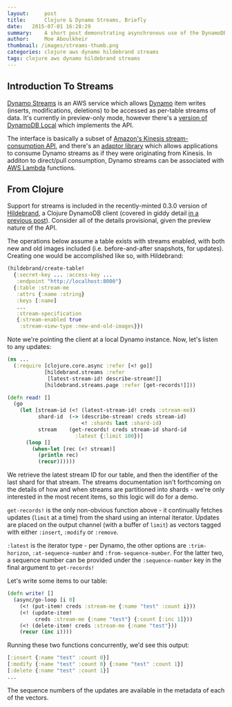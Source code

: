 ```yaml
---
layout:     post
title:      Clojure & Dynamo Streams, Briefly
date:   2015-07-01 16:28:29
summary:    A short post demonstrating asynchronous use of the DynamoDB Streams API preview from Clojure.
author:     Moe Aboulkheir
thumbnail: /images/streams-thumb.png
categories: clojure aws dynamo hildebrand streams
tags: clojure aws dynamo hildebrand streams
---
```


## Introduction To Streams

[Dynamo
Streams](http://docs.aws.amazon.com/amazondynamodb/latest/developerguide/Streams.html)
is an AWS service which allows [Dynamo](http://aws.amazon.com/dynamodb) item
writes (inserts, modifications, deletions) to be accessed as per-table streams
of data.  It's currently in preview-only mode, however there's a [version of
DynamoDB
Local](http://docs.aws.amazon.com/amazondynamodb/latest/developerguide/Streams.html)
which implements the API.

The interface is basically a subset of [Amazon's Kinesis stream-consumption
API](http://aws.amazon.com/kinesis/), and there's an [adaptor
library](http://dynamodb-preview.s3-website-us-west-2.amazonaws.com/docs/streams-dg/Streams.KCLAdapter.Walkthrough.html)
which allows applications to consume Dynamo streams as if they were originating
from Kinesis.  In additon to direct/pull consumption, Dynamo streams can be
associated with [AWS Lambda](http://aws.amazon.com/documentation/lambda/)
functions.

## From Clojure

Support for streams is included in the recently-minted 0.3.0 version of
[Hildebrand](https://github.com/nervous-systems/hildebrand), a Clojure DynamoDB
client (covered in giddy detail [in a previous
post](/clojure/aws/dynamo/hildebrand/2015/06/01/hildebrand/)).  Consider all of
the details provisional, given the preview nature of the API.

The operations below assume a table exists with streams enabled, with both new
and old images included (i.e. before-and-after snapshots, for updates).
Creating one would be accomplished like so, with Hildebrand:

```clojure
(hildebrand/create-table!
  {:secret-key ... :access-key ...
   :endpoint "http://localhost:8000"}
  {:table :stream-me
   :attrs {:name :string}
   :keys [:name]
   ...
   :stream-specification
   {:stream-enabled true
    :stream-view-type :new-and-old-images}})
```

Note we're pointing the client at a local Dynamo instance.  Now, let's listen to any updates:

```clojure
(ns ...
  (:require [clojure.core.async :refer [<! go]]
            [hildebrand.streams :refer
             [latest-stream-id! describe-stream!]]
            [hildebrand.streams.page :refer [get-records!]]))

(defn read! []
  (go
    (let [stream-id (<! (latest-stream-id! creds :stream-me))
          shard-id  (-> (describe-stream! creds stream-id)
                        <! :shards last :shard-id)
          stream    (get-records! creds stream-id shard-id
                      :latest {:limit 100})]
      (loop []
        (when-let [rec (<! stream)]
          (println rec)
          (recur))))))
```

We retrieve the latest stream ID for our table, and then the identifier of the
last shard for that stream.  The streams documentation isn't forthcoming on the
details of how and when streams are partitioned into shards - we're only
interested in the most recent items, so this logic will do for a demo.

`get-records!` is the only non-obvious function above - it continually fetches
updates (`limit` at a time) from the shard using an internal iterator.  Updates
are placed on the output channel (with a buffer of `limit`) as vectors tagged
with either `:insert`, `:modify` or `:remove`.

`:latest` is the iterator type - per Dynamo, the other options are
`:trim-horizon`, `:at-sequence-number` and `:from-sequence-number`.  For the
latter two, a sequence number can be provided under the `:sequence-number` key
in the final argument to `get-records!`

Let's write some items to our table:

```clojure
(defn write! []
  (async/go-loop [i 0]
    (<! (put-item! creds :stream-me {:name "test" :count i}))
    (<! (update-item!
         creds :stream-me {:name "test"} {:count [:inc 1]}))
    (<! (delete-item! creds :stream-me {:name "test"}))
    (recur (inc i))))
```

Running these two functions concurrently, we'd see this output:

```clojure
[:insert {:name "test" :count 0}]
[:modify {:name "test" :count 0} {:name "test" :count 1}]
[:delete {:name "test" :count 1}]
...
```

The sequence numbers of the updates are available in the metadata of each of the
vectors.


